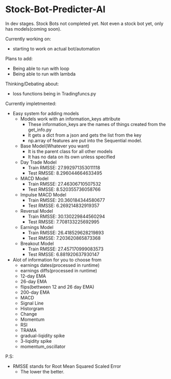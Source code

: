 # Stock-Bot-Predicter-AI

In dev stages. Stock Bots not completed yet.
Not even a stock bot yet, only has models(coming soon).


Currently working on:
  - starting to work on actual bot/automation

Plans to add:
  - Being able to run with loop
  - Being able to run with lambda

Thinking/Debating about:
  - loss functions being in Tradingfuncs.py


Currently impletmented:
  + Easy system for adding models
    - Models work with an information_keys attribute
      + These information_keys are the names of things created from the get_info.py
      + It gets a dict from a json and gets the list from the key
      + np.array of features are put into the Sequential model.
    - Base Model(Whatever you want)
      + It is the parent class for all other models
      + It has no data on its own unless specified
    - Day Trade Model 
      + Train RMSSE: 27.992971353011118
      + Test RMSSE: 8.296044664633495
    - MACD Model
      + Train RMSSE: 27.46306710507532
      + Test RMSSE: 8.520355736058766
    - Impulse MACD Model
      + Train RMSSE: 20.360184344580677
      + Test RMSSE: 6.269214832919357
    - Reversal Model
      + Train RMSSE: 30.130229844560294
      + Test RMSSE: 7.708133225692995
    - Earnings Model
      + Train RMSSE: 26.418529628219893
      + Test RMSSE: 7.203620865873368
    - Breakout Model
      + Train RMSSE: 27.457170999083573
      + Test RMSSE: 6.881920637930147
  + Alot of information for you to choose from
    - earnings dates(processed in runtime)
    - earnings diffs(processed in runtime)
    - 12-day EMA
    - 26-day EMA
    - flips(bettween 12 and 26 day EMA)
    - 200-day EMA
    - MACD
    - Signal Line
    - Historgram
    - Change
    - Momentum
    - RSI
    - TRAMA
    - gradual-liqidity spike
    - 3-liqidity spike
    - momentum_oscillator

P.S:
  + RMSSE stands for Root Mean Squared Scaled Error
    - The lower the better.

